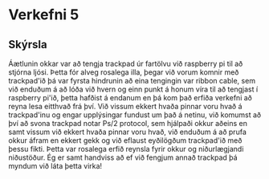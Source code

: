 # Verkefni 5

## Skýrsla
Áætlunin okkar var að tengja trackpad úr fartölvu við raspberry pi til að stjórna ljósi. Þetta fór alveg rosalega illa, þegar við vorum komnir með trackpad'ið þá var fyrsta hindrunin að eina tengingin var ribbon cable, sem við enduðum á að lóða við hvern og einn punkt á honum víra til að tengjast í raspberry pi'ið, þetta hafðist á endanum en þá kom það erfiða verkefni að reyna lesa eitthvað frá því. Við vissum ekkert hvaða pinnar voru hvað á trackpad'inu og engar upplýsingar fundust um það á netinu, við komumst að því að svona trackpad notar Ps/2 protocol, sem hjálpaði okkur aðeins en samt vissum við ekkert hvaða pinnar voru hvað, við enduðum á að prufa okkur áfram en ekkert gekk og við eflaust eyðilögðum trackpad'ið með þessu fikti. Þetta var rosalega erfið reynsla fyrir okkur og niðurlægjandi niðustöður. Ég er samt handviss að ef við fengjum annað trackpad þá myndum við láta þetta virka!
